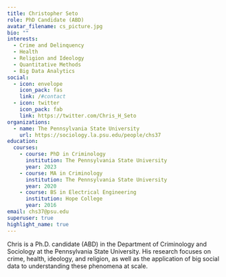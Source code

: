 ```yaml
---
title: Christopher Seto
role: PhD Candidate (ABD)
avatar_filename: cs_picture.jpg 
bio: ""
interests:
  - Crime and Delinquency
  - Health
  - Religion and Ideology
  - Quantitative Methods
  - Big Data Analytics
social:
  - icon: envelope
    icon_pack: fas
    link: /#contact
  - icon: twitter
    icon_pack: fab
    link: https://twitter.com/Chris_H_Seto
organizations:
  - name: The Pennsylvania State University
    url: https://sociology.la.psu.edu/people/chs37
education:
  courses:
    - course: PhD in Criminology
      institution: The Pennsylvania State University
      year: 2023
    - course: MA in Criminology
      institution: The Pennsylvania State University
      year: 2020
    - course: BS in Electrical Engineering
      institution: Hope College
      year: 2016
email: chs37@psu.edu
superuser: true
highlight_name: true
---
```

<!--StartFragment-->

Chris is a Ph.D. candidate (ABD) in the Department of Criminology and Sociology at the Pennsylvania State University. His research focuses on crime, health, ideology, and religion, as well as the application of big social data to understanding these phenomena at scale.

<!--EndFragment-->
